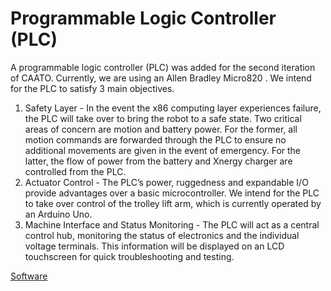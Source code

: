 # Programmable Logic Controller (PLC)

A programmable logic controller (PLC) was added for the second iteration of CAATO. Currently, we are using an Allen Bradley Micro820 . We intend for the PLC to satisfy 3 main objectives.

1. Safety Layer - In the event the x86 computing layer experiences failure, the PLC will take over to bring the robot to a safe state. Two critical areas of concern are motion and battery power. For the former, all motion commands are forwarded through the PLC to ensure no additional movements are given in the event of emergency. For the latter, the flow of power from the battery and Xnergy charger are controlled from the PLC.
2. Actuator Control - The PLC’s power, ruggedness and expandable I/O provide advantages over a basic microcontroller. We intend for the PLC to take over control of the trolley lift arm, which is currently operated by an Arduino Uno.
3. Machine Interface and Status Monitoring - The PLC will act as a central control hub, monitoring the status of electronics and the individual voltage terminals. This information will be displayed on an LCD touchscreen for quick troubleshooting and testing.

[Software](https://www.notion.so/Software-1491aca9b447436388bce194a45310fa)